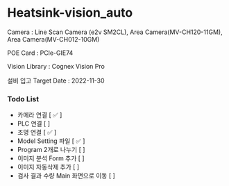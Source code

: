 # Heatsink-vision_auto
Camera : Line Scan Camera (e2v SM2CL), Area Camera(MV-CH120-11GM), Area Camera(MV-CH012-10GM)

POE Card : PCle-GIE74

Vision Library : Cognex Vision Pro

설비 입고 Target Date : 2022-11-30

### Todo List
- 카메라 연결 [ ✅ ]
- PLC 연결 [ ]
- 조명 연결 [ ✅ ]
- Model Setting 파일 [ ✅ ]
- Program 2개로 나누기 [ ]
- 이미지 분석 Form 추가 [ ]
- 이미지 자동삭제 추가 [ ]
- 검사 결과 수량 Main 화면으로 이동 [ ]

